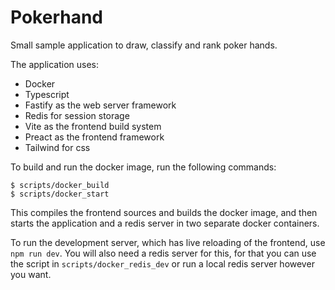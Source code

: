 # Pokerhand

Small sample application to draw, classify and rank poker hands.

The application uses:

- Docker
- Typescript
- Fastify as the web server framework
- Redis for session storage
- Vite as the frontend build system
- Preact as the frontend framework
- Tailwind for css

To build and run the docker image, run the following commands:

```
$ scripts/docker_build
$ scripts/docker_start
```

This compiles the frontend sources and builds the docker image, and then starts the application and a redis server in two separate docker containers.

To run the development server, which has live reloading of the frontend, use `npm run dev`. You will also need a redis server for this, for that you can use the script in `scripts/docker_redis_dev` or run a local redis server however you want.
